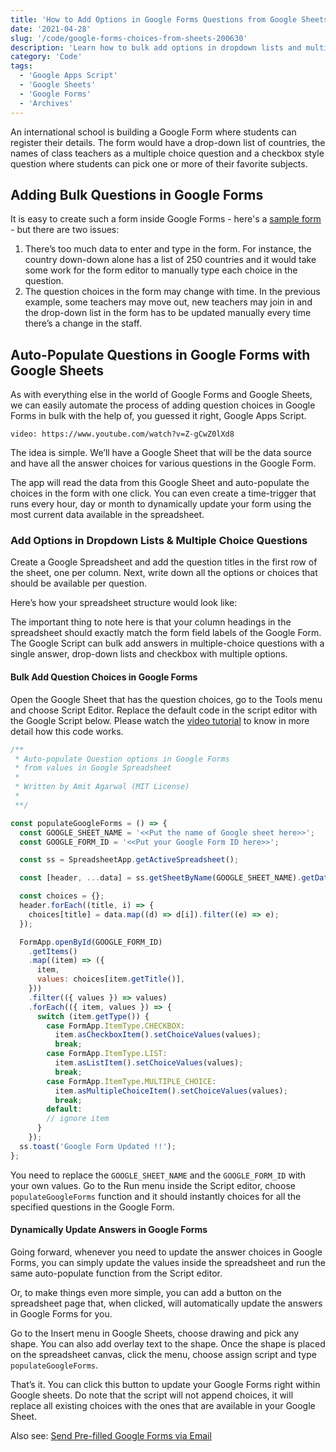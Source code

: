```yaml
---
title: 'How to Add Options in Google Forms Questions from Google Sheets'
date: '2021-04-28'
slug: '/code/google-forms-choices-from-sheets-200630'
description: 'Learn how to bulk add options in dropdown lists and multiple-choice questions in Google Form using values from Google Sheets'
category: 'Code'
tags:
  - 'Google Apps Script'
  - 'Google Sheets'
  - 'Google Forms'
  - 'Archives'
---
```


An international school is building a Google Form where students can register their details. The form would have a drop-down list of countries, the names of class teachers as a multiple choice question and a checkbox style question where students can pick one or more of their favorite subjects.

## Adding Bulk Questions in Google Forms

It is easy to create such a form inside Google Forms - here's a [sample form](https://docs.google.com/forms/d/e/1FAIpQLSeZ-tCvRRPa7vk9Zt3bbii_id1NoOaQUQGT83dwmv-TiTB9hw/viewform) - but there are two issues:

1. There’s too much data to enter and type in the form. For instance, the country down-down alone has a list of 250 countries and it would take some work for the form editor to manually type each choice in the question.
2. The question choices in the form may change with time. In the previous example, some teachers may move out, new teachers may join in and the drop-down list in the form has to be updated manually every time there’s a change in the staff.

## Auto-Populate Questions in Google Forms with Google Sheets

As with everything else in the world of Google Forms and Google Sheets, we can easily automate the process of adding question choices in Google Forms in bulk with the help of, you guessed it right, Google Apps Script.

`video: https://www.youtube.com/watch?v=Z-gCwZ0lXd8`

The idea is simple. We’ll have a Google Sheet that will be the data source and have all the answer choices for various questions in the Google Form.

The app will read the data from this Google Sheet and auto-populate the choices in the form with one click. You can even create a time-trigger that runs every hour, day or month to dynamically update your form using the most current data available in the spreadsheet.

### Add Options in Dropdown Lists & Multiple Choice Questions

Create a Google Spreadsheet and add the question titles in the first row of the sheet, one per column. Next, write down all the options or choices that should be available per question.

Here’s how your spreadsheet structure would look like:

The important thing to note here is that your column headings in the spreadsheet should exactly match the form field labels of the Google Form. The Google Script can bulk add answers in multiple-choice questions with a single answer, drop-down lists and checkbox with multiple options.

#### Bulk Add Question Choices in Google Forms

Open the Google Sheet that has the question choices, go to the Tools menu and choose Script Editor. Replace the default code in the script editor with the Google Script below. Please watch the [video tutorial](https://www.youtube.com/watch?v=Z-gCwZ0lXd8) to know in more detail how this code works.

```javascript
/**
 * Auto-populate Question options in Google Forms
 * from values in Google Spreadsheet
 *
 * Written by Amit Agarwal (MIT License)
 *
 **/

const populateGoogleForms = () => {
  const GOOGLE_SHEET_NAME = '<<Put the name of Google sheet here>>';
  const GOOGLE_FORM_ID = '<<Put your Google Form ID here>>';

  const ss = SpreadsheetApp.getActiveSpreadsheet();

  const [header, ...data] = ss.getSheetByName(GOOGLE_SHEET_NAME).getDataRange().getDisplayValues();

  const choices = {};
  header.forEach((title, i) => {
    choices[title] = data.map((d) => d[i]).filter((e) => e);
  });

  FormApp.openById(GOOGLE_FORM_ID)
    .getItems()
    .map((item) => ({
      item,
      values: choices[item.getTitle()],
    }))
    .filter(({ values }) => values)
    .forEach(({ item, values }) => {
      switch (item.getType()) {
        case FormApp.ItemType.CHECKBOX:
          item.asCheckboxItem().setChoiceValues(values);
          break;
        case FormApp.ItemType.LIST:
          item.asListItem().setChoiceValues(values);
          break;
        case FormApp.ItemType.MULTIPLE_CHOICE:
          item.asMultipleChoiceItem().setChoiceValues(values);
          break;
        default:
        // ignore item
      }
    });
  ss.toast('Google Form Updated !!');
};
```

You need to replace the `GOOGLE_SHEET_NAME` and the `GOOGLE_FORM_ID` with your own values. Go to the Run menu inside the Script editor, choose `populateGoogleForms` function and it should instantly choices for all the specified questions in the Google Form.

#### Dynamically Update Answers in Google Forms

Going forward, whenever you need to update the answer choices in Google Forms, you can simply update the values inside the spreadsheet and run the same auto-populate function from the Script editor.

Or, to make things even more simple, you can add a button on the spreadsheet page that, when clicked, will automatically update the answers in Google Forms for you.

Go to the Insert menu in Google Sheets, choose drawing and pick any shape. You can also add overlay text to the shape. Once the shape is placed on the spreadsheet canvas, click the menu, choose assign script and type `populateGoogleForms`.

That’s it. You can click this button to update your Google Forms right within Google sheets. Do note that the script will not append choices, it will replace all existing choices with the ones that are available in your Google Sheet.

Also see: [Send Pre-filled Google Forms via Email](https://www.labnol.org/prefilled-google-forms-200601)
